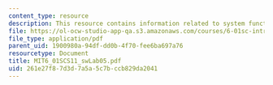 ```yaml
---
content_type: resource
description: This resource contains information related to system functions.
file: https://ol-ocw-studio-app-qa.s3.amazonaws.com/courses/6-01sc-introduction-to-electrical-engineering-and-computer-science-i-spring-2011/261e27f87d3d7a5a5c7bccb829da2041_MIT6_01SCS11_swLab05.pdf
file_type: application/pdf
parent_uid: 1900980a-94df-dd0b-4f70-fee6ba697a76
resourcetype: Document
title: MIT6_01SCS11_swLab05.pdf
uid: 261e27f8-7d3d-7a5a-5c7b-ccb829da2041
---
```

